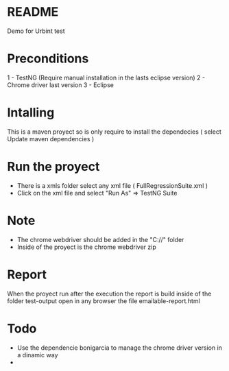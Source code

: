 # README

Demo for Urbint test

# Preconditions 
1 - TestNG (Require manual installation in the lasts eclipse version)
2 - Chrome driver last version
3 - Eclipse 

# Intalling
This is a maven proyect so is only require to install the dependecies ( select Update maven dependencies )

# Run the proyect
 - There is a xmls folder select any xml file ( FullRegressionSuite.xml )  
 - Click on the xml file and select "Run As" => TestNG Suite

# Note
- The chrome webdriver should be added in the "C://" folder
- Inside of the proyect is the chrome webdriver zip

# Report 
When the proyect run after the execution the report is build inside of the folder test-output open in any browser the file emailable-report.html

# Todo
- Use the dependencie bonigarcia to manage the chrome driver version in a dinamic way
- 